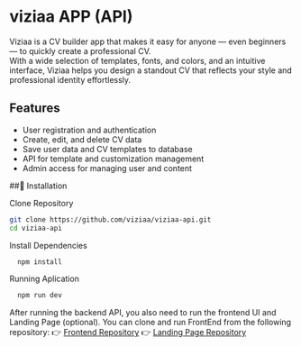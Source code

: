
# viziaa APP (API)

Viziaa is a CV builder app that makes it easy for anyone — even beginners — to quickly create a professional CV.  
With a wide selection of templates, fonts, and colors, and an intuitive interface, Viziaa helps you design a standout CV that reflects your style and professional identity effortlessly.


## Features

- User registration and authentication  
- Create, edit, and delete CV data  
- Save user data and CV templates to database  
- API for template and customization management  
- Admin access for managing user and content  


##🚀 Installation

Clone Repository

```bash
git clone https://github.com/viziaa/viziaa-api.git
cd viziaa-api
```

Install Dependencies

```bash
  npm install
```

Running Aplication

```bash
  npm run dev
```

After running the backend API, you also need to run the frontend UI and Landing Page (optional).
You can clone and run FrontEnd from the following repository:
👉 [Frontend Repository](https://github.com/viziaa/viziaa-ui)
👉 [Landing Page Repository](https://github.com/viziaa/landingpage)


